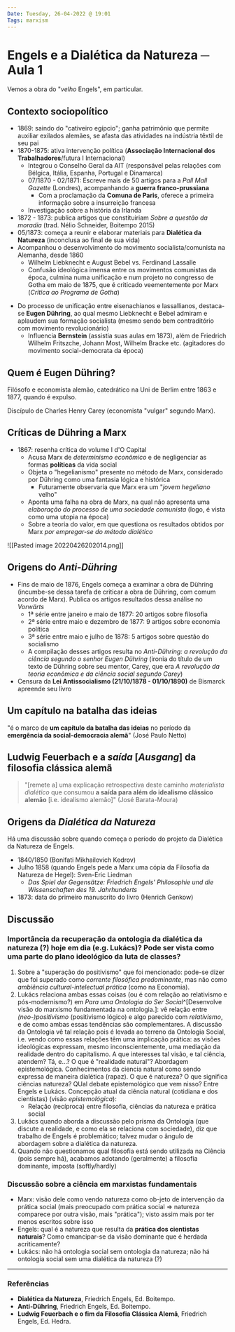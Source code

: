 ```yaml
---
Date: Tuesday, 26-04-2022 @ 19:01
Tags: marxism
---
```

# Engels e a Dialética da Natureza ─ Aula 1
Vemos a obra do "*velho* Engels", em particular.

## Contexto sociopolítico
- 1869: saindo do "cativeiro egípcio"; ganha patrimônio que permite auxiliar exilados alemães, se afasta das atividades na indústria têxtil de seu pai
- 1870-1875: ativa intervenção política (**Associação Internacional dos Trabalhadores**/futura I Internacional)
	- Integrou o Conselho Geral da AIT (responsável pelas relações com Bélgica, Itália, Espanha, Portugal e Dinamarca)
	- 07/1870 - 02/1871: Escreve mais de 50 artigos para a *Pall Mall Gazette* (Londres), acompanhando a **guerra franco-prussiana**
		- Com a proclamação da **Comuna de Paris**, oferece a primeira informação sobre a insurreição francesa
	- Investigação sobre a história da Irlanda
- 1872 - 1873: publica artigos que constituiriam *Sobre a questão da moradia* (trad. Nélio Schneider, Boitempo 2015)
- 05/1873: começa a reunir e elaborar materiais para **Dialética da Natureza** (inconclusa ao final de sua vida)
- Acompanhou o desenvolvimento do movimento socialista/comunista na Alemanha, desde 1860
	- Wilhelm Liebknecht e August Bebel vs. Ferdinand Lassalle
	- Confusão ideológica imensa entre os movimentos comunistas da época, culmina numa unificação e num projeto no congresso de Gotha em maio de 1875, que é criticado veementemente por Marx (*Crítica ao Programa de Gotha*)

* Do processo de unificação entre eisenachianos e lassallianos, destaca-se **Eugen Dühring**, ao qual mesmo Liebknecht e Bebel admiram e aplaudem sua formação socialista (mesmo sendo bem contraditório com movimento revolucionário)
	* Influencia **Bernstein** (assistia suas aulas em 1873), além de Friedrich Wilhelm Fritszche, Johann Most, Wilhelm Bracke etc. (agitadores do movimento social-democrata da época)

## Quem é Eugen Dühring?
Filósofo e economista alemão, catedrático na Uni de Berlim entre 1863 e 1877, quando é expulso.

Discípulo de Charles Henry Carey (economista "vulgar" segundo Marx).

## Críticas de Dühring a Marx
- 1867: resenha crítica do volume I d'O Capital
	- Acusa Marx de *determinismo econômico* e de negligenciar as formas **políticas** da vida social
	- Objeta o "hegelianismo" presente no método de Marx, considerado por Dühring como uma fantasia lógica e histórica
		- Futuramente observaria que Marx era um "*jovem hegeliano* velho"
	- Aponta uma falha na obra de Marx, na qual não apresenta uma *elaboração do processo de uma sociedade comunista* (logo, é vista como uma utopia na época)
	- Sobre a teoria do valor, em que questiona os resultados obtidos por Marx *por empregar-se do método dialético*

![[Pasted image 20220426202014.png]]

## Origens do *Anti-Dühring*
- Fins de maio de 1876, Engels começa a examinar a obra de Dühring (incumbe-se dessa tarefa de criticar a obra de Dühring, com comum acordo de Marx). Publica os artigos resultados dessa análise no *Vorwärts*
	- 1ª série entre janeiro e maio de 1877: 20 artigos sobre filosofia
	- 2ª série entre maio e dezembro de 1877: 9 artigos sobre economia política
	- 3ª série entre maio e julho de 1878: 5 artigos sobre questão do socialismo
	- A compilação desses artigos resulta no *Anti-Dühring: a revolução da ciência segundo o senhor Eugen Dühring* (ironia do título de um texto de Dühring sobre seu mentor, Carey, que era *A revolução da teoria econômica e da ciência social segundo Carey*)
- Censura da **Lei Antissocialismo (21/10/1878 - 01/10/1890)** de Bismarck apreende seu livro

## Um capítulo na batalha das ideias
"é o marco de **um capítulo da batalha das ideias** no período da **emergência da social-democracia alemã**" (José Paulo Netto)

## Ludwig Feuerbach e a *saída* [*Ausgang*] da filosofia clássica alemã
> "[remete a] uma explicação retrospectiva deste caminho *materialista dialético* que consumou **a saída para além do idealismo clássico alemão** [i.e. idealismo alemão]" (José Barata-Moura)

## Origens da *Dialética da Natureza* 
Há uma discussão sobre quando começa o período do projeto da Dialética da Natureza de Engels.

- 1840/1850 (Bonifati Mikhailovich Kedrov)
- Julho 1858 (quando Engels pede a Marx uma cópia da Filosofia da Natureza de Hegel): Sven-Eric Liedman
	- *Das Spiel der Gegensätze: Friedrich Engels' Philosophie und die Wissenschaften des 19. Jahrhunderts*
- 1873: data do primeiro manuscrito do livro (Henrich Genkow)

## Discussão
### Importância da recuperação da ontologia da dialética da natureza (?) hoje em dia (e.g. Lukács)? Pode ser vista como uma parte do plano ideológico da luta de classes?
1. Sobre a "superação do positivismo" que foi mencionado: pode-se dizer que foi superado como *corrente filosófica predominante*, mas não como *ambiência cultural-intelectual prática* (como na Economia). 
2. Lukács relaciona ambas essas coisas (ou é com relação ao relativismo e pós-modernismo?) em *Para uma Ontologia do Ser Social*^[Desenvolve visão do marxismo fundamentada na ontologia.]: vê relação entre *(neo-)positivismo* (positivismo lógico) e algo parecido com *relativismo*, e de como ambas essas tendências são complementares. A discussão da Ontologia vê tal relação pois é levada ao terreno da Ontologia Social, i.e. vendo como essas relações têm uma implicação prática: as visões ideológicas expressam, mesmo inconscientemente, uma mediação da realidade dentro do capitalismo. A que interesses tal visão, e tal ciência, atendem?
   Tá, e...? 
   O que é "realidade natural"? Abordagem epistemológica. Conhecimentos da ciencia natural como sendo expressa de maneira dialética (rapaz). 
   O que é natureza? O que significa ciências natureza? QUal debate epistemológico que vem nisso? Entre Engels e Lukács.
   Concepção atual da ciẽncia natural (cotidiana e dos cientistas) (visão *epistemológica*): 
   - Relação (recíproca) entre filosofia, ciências da natureza e prática social 
3. Lukács quando aborda a discussão pelo prisma da Ontologia (que discute a realidade, e como ela se relaciona com sociedade), diz que trabalho de Engels é problemático; talvez mudar o ângulo de abordagem sobre a dialética da natureza. 
4. Quando não questionamos qual filosofia está sendo utilizada na Ciência (pois sempre há), acabamos adotando (geralmente) a filosofia dominante, imposta (softly/hardly)

### Discussão sobre a ciência em marxistas fundamentais
- Marx: visão dele como vendo natureza como ob-jeto de intervenção da prática social (mais preocupado com prática social => natureza comparece por outra visão, mais "prática"); visto assim mais por ter menos escritos sobre isso
- Engels: qual é a natureza que resulta da **prática dos cientistas naturais**? Como emancipar-se da visão dominante que é herdada acriticamente?
- Lukács: não há ontologia social sem ontologia da natureza; não há ontologia social sem uma dialética da natureza (?)


---
### Referências
- **Dialética da Natureza**, Friedrich Engels, Ed. Boitempo.
- **Anti-Dühring**, Friedrich Engels, Ed. Boitempo.
- **Ludwig Feuerbach e o fim da Filosofia Clássica Alemã**, Friedrich Engels, Ed. Hedra.